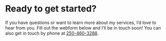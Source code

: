# Ready to get started?

If you have questions or want to learn more about my services, I’d love to hear from you. Fill out the webform below and I’ll be in touch soon! You can also get in touch by phone at <a href="tel:+12504603288">250-460-3288</a>.